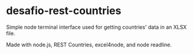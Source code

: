 # desafio-rest-countries

Simple node terminal interface used for getting countries' data in an XLSX file.

Made with node.js, REST Countries, excel4node, and node readline.